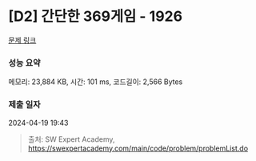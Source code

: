 # [D2] 간단한 369게임 - 1926 

[문제 링크](https://swexpertacademy.com/main/code/problem/problemDetail.do?contestProbId=AV5PTeo6AHUDFAUq) 

### 성능 요약

메모리: 23,884 KB, 시간: 101 ms, 코드길이: 2,566 Bytes

### 제출 일자

2024-04-19 19:43



> 출처: SW Expert Academy, https://swexpertacademy.com/main/code/problem/problemList.do
